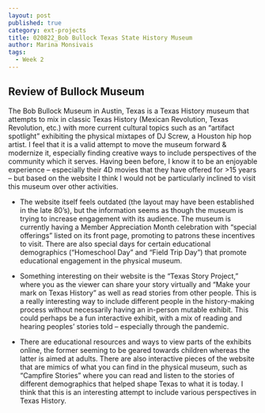 ```yaml
---
layout: post
published: true
category: ext-projects
title: 020822_Bob Bullock Texas State History Museum
author: Marina Monsivais
tags:
  - Week 2
---
```

## Review of Bullock Museum

  The Bob Bullock Museum in Austin, Texas is a Texas History museum that attempts to mix in classic Texas History (Mexican Revolution, Texas Revolution, etc.) with more current cultural topics such as an “artifact spotlight” exhibiting the physical mixtapes of DJ Screw, a Houston hip hop artist. I feel that it is a valid attempt to move the museum forward & modernize it, especially finding creative ways to include perspectives of the community which it serves. Having been before, I know it to be an enjoyable experience – especially their 4D movies that they have offered for >15 years – but based on the website I think I would not be particularly inclined to visit this museum over other activities. 
  
  -    The website itself feels outdated (the layout may have been established in the late 80’s), but the information seems as though the museum is trying to increase engagement with its audience. The museum is currently having a Member Appreciation Month celebration with “special offerings” listed on its front page, promoting to patrons these incentives to visit. There are also special days for certain educational demographics (“Homeschool Day” and “Field Trip Day”) that promote educational engagement in the physical museum.
    
  -    Something interesting on their website is the “Texas Story Project,” where you as the viewer can share your story virtually and “Make your mark on Texas History” as well as read stories from other people. This is a really interesting way to include different people in the history-making process without necessarily having an in-person mutable exhibit. This could perhaps be a fun interactive exhibit, with a mix of reading and hearing peoples’ stories told – especially through the pandemic.
    
  -    There are educational resources and ways to view parts of the exhibits online, the former seeming to be geared towards children whereas the latter is aimed at adults. There are also interactive pieces of the website that are mimics of what you can find in the physical museum, such as “Campfire Stories” where you can read and listen to the stories of different demographics that helped shape Texas to what it is today. I think that this is an interesting attempt to include various perspectives in Texas History.

